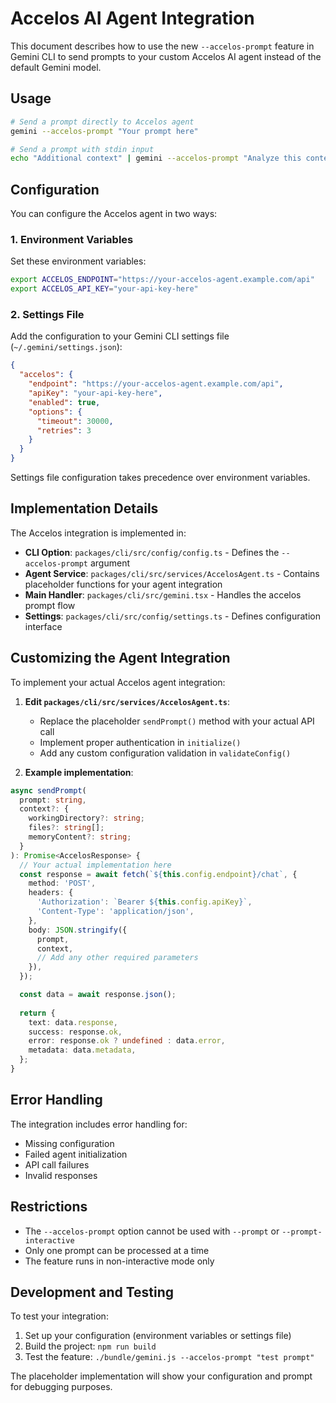# Accelos AI Agent Integration

This document describes how to use the new `--accelos-prompt` feature in Gemini CLI to send prompts to your custom Accelos AI agent instead of the default Gemini model.

## Usage

```bash
# Send a prompt directly to Accelos agent
gemini --accelos-prompt "Your prompt here"

# Send a prompt with stdin input
echo "Additional context" | gemini --accelos-prompt "Analyze this context"
```

## Configuration

You can configure the Accelos agent in two ways:

### 1. Environment Variables

Set these environment variables:

```bash
export ACCELOS_ENDPOINT="https://your-accelos-agent.example.com/api"
export ACCELOS_API_KEY="your-api-key-here"
```

### 2. Settings File

Add the configuration to your Gemini CLI settings file (`~/.gemini/settings.json`):

```json
{
  "accelos": {
    "endpoint": "https://your-accelos-agent.example.com/api",
    "apiKey": "your-api-key-here",
    "enabled": true,
    "options": {
      "timeout": 30000,
      "retries": 3
    }
  }
}
```

Settings file configuration takes precedence over environment variables.

## Implementation Details

The Accelos integration is implemented in:

- **CLI Option**: `packages/cli/src/config/config.ts` - Defines the `--accelos-prompt` argument
- **Agent Service**: `packages/cli/src/services/AccelosAgent.ts` - Contains placeholder functions for your agent integration
- **Main Handler**: `packages/cli/src/gemini.tsx` - Handles the accelos prompt flow
- **Settings**: `packages/cli/src/config/settings.ts` - Defines configuration interface

## Customizing the Agent Integration

To implement your actual Accelos agent integration:

1. **Edit `packages/cli/src/services/AccelosAgent.ts`**:
   - Replace the placeholder `sendPrompt()` method with your actual API call
   - Implement proper authentication in `initialize()`
   - Add any custom configuration validation in `validateConfig()`

2. **Example implementation**:

```typescript
async sendPrompt(
  prompt: string,
  context?: {
    workingDirectory?: string;
    files?: string[];
    memoryContent?: string;
  }
): Promise<AccelosResponse> {
  // Your actual implementation here
  const response = await fetch(`${this.config.endpoint}/chat`, {
    method: 'POST',
    headers: {
      'Authorization': `Bearer ${this.config.apiKey}`,
      'Content-Type': 'application/json',
    },
    body: JSON.stringify({
      prompt,
      context,
      // Add any other required parameters
    }),
  });

  const data = await response.json();
  
  return {
    text: data.response,
    success: response.ok,
    error: response.ok ? undefined : data.error,
    metadata: data.metadata,
  };
}
```

## Error Handling

The integration includes error handling for:

- Missing configuration
- Failed agent initialization
- API call failures
- Invalid responses

## Restrictions

- The `--accelos-prompt` option cannot be used with `--prompt` or `--prompt-interactive`
- Only one prompt can be processed at a time
- The feature runs in non-interactive mode only

## Development and Testing

To test your integration:

1. Set up your configuration (environment variables or settings file)
2. Build the project: `npm run build`
3. Test the feature: `./bundle/gemini.js --accelos-prompt "test prompt"`

The placeholder implementation will show your configuration and prompt for debugging purposes.